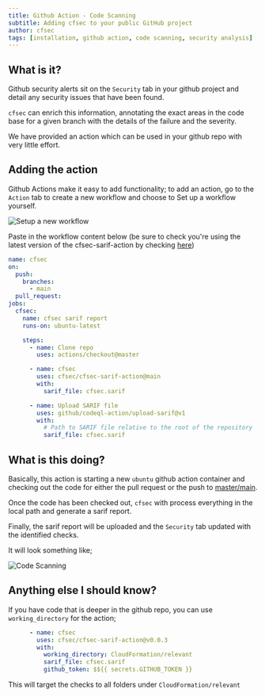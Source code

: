 ```yaml
---
title: Github Action - Code Scanning
subtitle: Adding cfsec to your public GitHub project
author: cfsec
tags: [installation, github action, code scanning, security analysis]
---
```


## What is it?

Github security alerts sit on the `Security` tab in your github project and detail any security issues that have been found.

`cfsec` can enrich this information, annotating the exact areas in the code base for a given branch with the details of the failure and the severity.

We have provided an action which can be used in your github repo with very little effort.

## Adding the action

Github Actions make it easy to add functionality; to add an action, go to the `Action` tab to create a new workflow and choose to Set up a workflow yourself.

![Setup a new workflow](/docs/newworkflow.png)

Paste in the workflow content below (be sure to check you're using the latest version of the cfsec-sarif-action by checking [here](https://github.com/marketplace/actions/run-cfsec-with-sarif-upload))

```yaml
name: cfsec
on:
  push:
    branches:
      - main
  pull_request:
jobs:
  cfsec:
    name: cfsec sarif report
    runs-on: ubuntu-latest

    steps:
      - name: Clone repo
        uses: actions/checkout@master

      - name: cfsec
        uses: cfsec/cfsec-sarif-action@main
        with:
          sarif_file: cfsec.sarif         

      - name: Upload SARIF file
        uses: github/codeql-action/upload-sarif@v1
        with:
          # Path to SARIF file relative to the root of the repository
          sarif_file: cfsec.sarif    
```

## What is this doing?

Basically, this action is starting a new `ubuntu` github action container and checking out the code for either the pull request or the push to [master/main](https://github.com/github/renaming).

Once the code has been checked out, `cfsec` with process everything in the local path and generate a sarif report.

Finally, the sarif report will be uploaded and the `Security` tab updated with the identified checks. 

It will look something like;

![Code Scanning](/docs/codescanning.png)

## Anything else I should know?

If you have code that is deeper in the github repo, you can use `working_directory` for the action;

```yaml
      - name: cfsec
        uses: cfsec/cfsec-sarif-action@v0.0.3
        with:
          working_directory: CloudFormation/relevant
          sarif_file: cfsec.sarif         
          github_token: $${{ secrets.GITHUB_TOKEN }}

```

This will target the checks to all folders under `CloudFormation/relevant`
